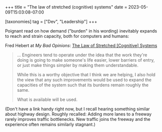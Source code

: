 +++
title = "The law of stretched (cognitive) systems"
date = 2023-05-09T15:03:08-07:00

[taxonomies]
tag = ["Dev", "Leadership"]
+++

Poignant read on how demand ("burden" in his wording) inevitably expands to reach and strain capacity, both for computers and humans:

<!-- more -->

Fred Hebert at _My Bad Opinions_: [The Law of Stretched [Cognitive] Systems](https://ferd.ca/the-law-of-stretched-cognitive-systems.html)

> ... Engineers tend to operate under the idea that the work they're doing is going to make someone's life easier, lower barriers of entry, or just make things simpler by making them understandable.
>
> While this is a worthy objective that I think we are helping, I also hold the view that any such improvements would be used to expand the capacities of the system such that its burdens remain roughly the same.
>
> What is available will be used.

(Don't have a link handy right now, but I recall hearing something similar about highway design. Roughly recalled: Adding more lanes to a freeway rarely improves traffic bottlenecks. New traffic joins the freeway and the experience often remains similarly stagnant.)
